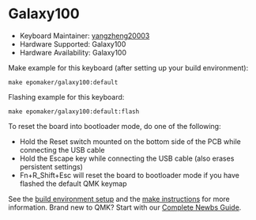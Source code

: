# Galaxy100

* Keyboard Maintainer: [yangzheng20003](https://github.com/yangzheng20003)
* Hardware Supported: Galaxy100
* Hardware Availability: Galaxy100

Make example for this keyboard (after setting up your build environment):

    make epomaker/galaxy100:default
        
Flashing example for this keyboard:

    make epomaker/galaxy100:default:flash

To reset the board into bootloader mode, do one of the following:

* Hold the Reset switch mounted on the bottom side of the PCB while connecting the USB cable
* Hold the Escape key while connecting the USB cable (also erases persistent settings)
* Fn+R_Shift+Esc will reset the board to bootloader mode if you have flashed the default QMK keymap

See the [build environment setup](https://docs.qmk.fm/#/getting_started_build_tools) and the [make instructions](https://docs.qmk.fm/#/getting_started_make_guide) for more information. Brand new to QMK? Start with our [Complete Newbs Guide](https://docs.qmk.fm/#/newbs).
